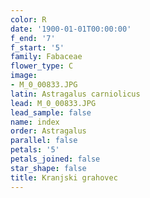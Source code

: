 ```yaml
---
color: R
date: '1900-01-01T00:00:00'
f_end: '7'
f_start: '5'
family: Fabaceae
flower_type: C
image:
- M_0_00833.JPG
latin: Astragalus carniolicus
lead: M_0_00833.JPG
lead_sample: false
name: index
order: Astragalus
parallel: false
petals: '5'
petals_joined: false
star_shape: false
title: Kranjski grahovec
---
```



